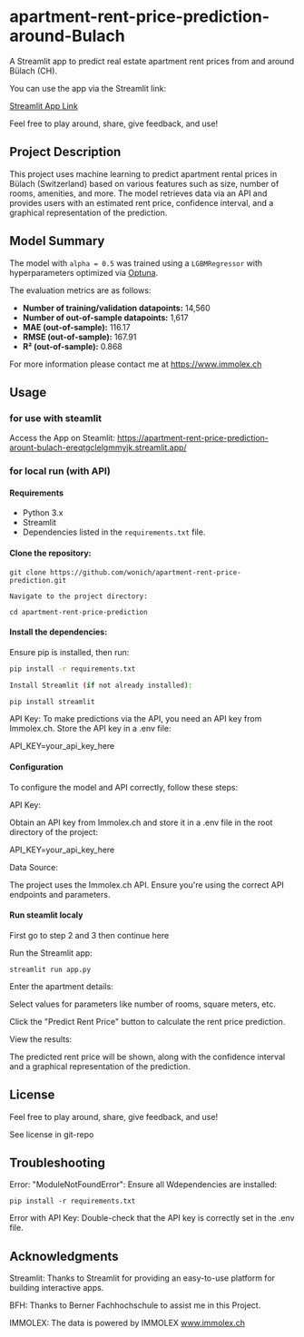 # apartment-rent-price-prediction-around-Bulach

A Streamlit app to predict real estate apartment rent prices from and around Bülach (CH).

You can use the app via the Streamlit link:

[Streamlit App Link](https://apartment-rent-price-prediction-arount-bulach-ereqtgclelgmmyjk.streamlit.app/)  <!-- Add your Streamlit app URL here -->

Feel free to play around, share, give feedback, and use!

## Project Description

This project uses machine learning to predict apartment rental prices in Bülach (Switzerland) based on various features such as size, number of rooms, amenities, and more. The model retrieves data via an API and provides users with an estimated rent price, confidence interval, and a graphical representation of the prediction.

## Model Summary
The model with `alpha = 0.5` was trained using a `LGBMRegressor` with hyperparameters optimized via [Optuna](https://optuna.org/).

The evaluation metrics are as follows:

- **Number of training/validation datapoints:** 14,560  
- **Number of out-of-sample datapoints:** 1,617  
- **MAE (out-of-sample):** 116.17  
- **RMSE (out-of-sample):** 167.91  
- **R² (out-of-sample):** 0.868

For more information please contact me at https://www.immolex.ch

## Usage
### for use with steamlit
Access the App on Steamlit: https://apartment-rent-price-prediction-arount-bulach-ereqtgclelgmmyjk.streamlit.app/

### for local run (with API)
#### Requirements

- Python 3.x
- Streamlit
- Dependencies listed in the `requirements.txt` file.

#### Clone the repository:
```
git clone https://github.com/wonich/apartment-rent-price-prediction.git

Navigate to the project directory:

cd apartment-rent-price-prediction
```
#### Install the dependencies:
Ensure pip is installed, then run:

```bash
pip install -r requirements.txt

Install Streamlit (if not already installed):

pip install streamlit
```
API Key:
To make predictions via the API, you need an API key from Immolex.ch. Store the API key in a .env file:

API_KEY=your_api_key_here

#### Configuration

To configure the model and API correctly, follow these steps:

API Key:

Obtain an API key from Immolex.ch and store it in a .env file in the root directory of the project:

API_KEY=your_api_key_here

Data Source:

The project uses the Immolex.ch API. Ensure you're using the correct API endpoints and parameters.

#### Run steamlit localy
First go to step 2 and 3 then continue here

Run the Streamlit app:

```streamlit run app.py```

Enter the apartment details:

Select values for parameters like number of rooms, square meters, etc.

Click the "Predict Rent Price" button to calculate the rent price prediction.


View the results:

The predicted rent price will be shown, along with the confidence interval and a graphical representation of the prediction.


## License

Feel free to play around, share, give feedback, and use!

See license in git-repo


## Troubleshooting

Error: "ModuleNotFoundError": Ensure all Wdependencies are installed:

```pip install -r requirements.txt```

Error with API Key: Double-check that the API key is correctly set in the .env file.

## Acknowledgments

Streamlit: Thanks to Streamlit for providing an easy-to-use platform for building interactive apps.
    
BFH: Thanks to Berner Fachhochschule to assist me in this Project.

IMMOLEX: The data is powered by IMMOLEX www.immolex.ch